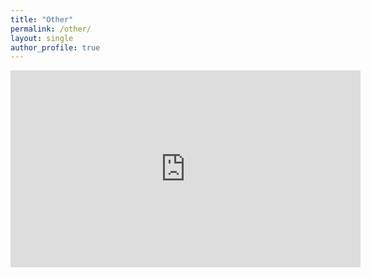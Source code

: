 ```yaml
---
title: "Other"
permalink: /other/
layout: single
author_profile: true
---
```



<iframe
    width="560"
    height="315"
    src="https://www.youtube.com/embed/DTjRpmZm9ms"
    title="YouTube video player"
    frameborder="0"
    allow="accelerometer; autoplay; clipboard-write; encrypted-media; gyroscope; picture-in-picture"
    allowfullscreen>
</iframe>